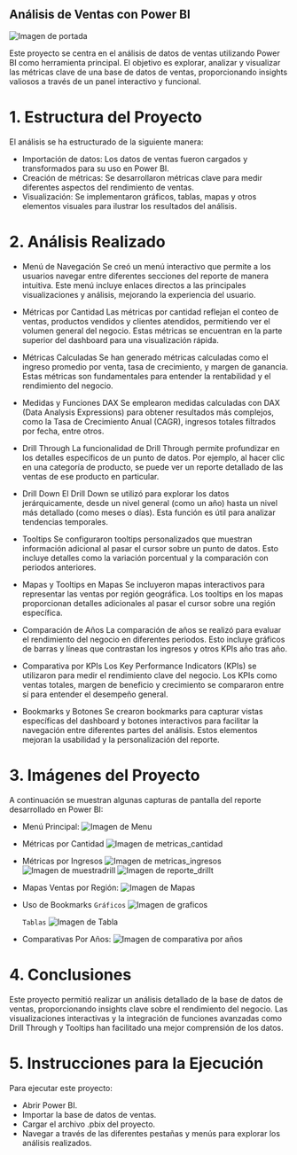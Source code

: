 ## Análisis de Ventas con Power BI
  ![Imagen de portada](https://github.com/katiaMOC/Analisis_Ventas/blob/main/IMG/ventass.jpg)

Este proyecto se centra en el análisis de datos de ventas utilizando Power BI como herramienta principal. El objetivo es explorar, analizar y visualizar las métricas clave de una base de datos de ventas, proporcionando insights valiosos a través de un panel interactivo y funcional.

# 1. Estructura del Proyecto

El análisis se ha estructurado de la siguiente manera:

* Importación de datos: Los datos de ventas fueron cargados y transformados para su uso en Power BI.
* Creación de métricas: Se desarrollaron métricas clave para medir diferentes aspectos del rendimiento de ventas.
* Visualización: Se implementaron gráficos, tablas, mapas y otros elementos visuales para ilustrar los resultados del análisis.

# 2. Análisis Realizado
* Menú de Navegación
  Se creó un menú interactivo que permite a los usuarios navegar entre diferentes secciones del reporte de manera intuitiva. Este menú incluye enlaces directos a las principales visualizaciones y análisis, mejorando la experiencia del usuario.

* Métricas por Cantidad
  Las métricas por cantidad reflejan el conteo de ventas, productos vendidos y clientes atendidos, permitiendo ver el volumen general del negocio. Estas métricas se encuentran en la parte superior del dashboard para una visualización rápida.

* Métricas Calculadas
  Se han generado métricas calculadas como el ingreso promedio por venta, tasa de crecimiento, y margen de ganancia. Estas métricas son fundamentales para entender la rentabilidad y el rendimiento del negocio.

* Medidas y Funciones DAX
  Se emplearon medidas calculadas con DAX (Data Analysis Expressions) para obtener resultados más complejos, como la Tasa de Crecimiento Anual (CAGR), ingresos totales filtrados por fecha, entre otros.

* Drill Through
  La funcionalidad de Drill Through permite profundizar en los detalles específicos de un punto de datos. Por ejemplo, al hacer clic en una categoría de producto, se puede ver un reporte detallado de las ventas de ese producto en particular.

* Drill Down
  El Drill Down se utilizó para explorar los datos jerárquicamente, desde un nivel general (como un año) hasta un nivel más detallado (como meses o días). Esta función es útil para analizar tendencias temporales.

* Tooltips
  Se configuraron tooltips personalizados que muestran información adicional al pasar el cursor sobre un punto de datos. Esto incluye detalles como la variación porcentual y la comparación con periodos anteriores.

* Mapas y Tooltips en Mapas
  Se incluyeron mapas interactivos para representar las ventas por región geográfica. Los tooltips en los mapas proporcionan detalles adicionales al pasar el cursor sobre una región específica.

* Comparación de Años
  La comparación de años se realizó para evaluar el rendimiento del negocio en diferentes periodos. Esto incluye gráficos de barras y líneas que contrastan los ingresos y otros KPIs año tras año.

* Comparativa por KPIs
  Los Key Performance Indicators (KPIs) se utilizaron para medir el rendimiento clave del negocio. Los KPIs como ventas totales, margen de beneficio y crecimiento se compararon entre sí para entender el desempeño general.

* Bookmarks y Botones
  Se crearon bookmarks para capturar vistas específicas del dashboard y botones interactivos para facilitar la navegación entre diferentes partes del análisis. Estos elementos mejoran la usabilidad y la personalización del reporte.

 # 3. Imágenes del Proyecto
   A continuación se muestran algunas capturas de pantalla del reporte desarrollado en Power BI:

* Menú Principal:
    ![Imagen de Menu](https://github.com/katiaMOC/Analisis_Ventas/blob/main/IMG/Menu.jpeg)

* Métricas por Cantidad 
    ![Imagen de metricas_cantidad](https://github.com/katiaMOC/Analisis_Ventas/blob/main/IMG/metrica_cantidad.jpeg)

* Métricas por Ingresos 
    ![Imagen de metricas_ingresos](https://github.com/katiaMOC/Analisis_Ventas/blob/main/IMG/metrica_ingresos.jpeg)
    ![Imagen de muestradrill](https://github.com/katiaMOC/Analisis_Ventas/blob/main/IMG/muestra_DrillT.jpeg)
    ![Imagen de reporte_drillt](https://github.com/katiaMOC/Analisis_Ventas/blob/main/IMG/reporte_DrillT.jpeg)

* Mapas Ventas por Región:
    ![Imagen de Mapas](https://github.com/katiaMOC/Analisis_Ventas/blob/main/IMG/Mapas.jpeg)

* Uso de Bookmarks 
    `Gráficos` 
    ![Imagen de graficos](https://github.com/katiaMOC/Analisis_Ventas/blob/main/IMG/bookmark_graficos/.jpeg)

    `Tablas`
    ![Imagen de Tabla](https://github.com/katiaMOC/Analisis_Ventas/blob/main/IMG/bookmark_tablas.jpeg)

* Comparativas Por Años:
     ![Imagen de comparativa por años](https://github.com/katiaMOC/Analisis_Ventas/blob/main/IMG/Comparativa_años.jpeg)


# 4. Conclusiones
  Este proyecto permitió realizar un análisis detallado de la base de datos de ventas, proporcionando insights clave sobre el rendimiento del negocio. Las visualizaciones interactivas y la integración de funciones avanzadas como Drill Through y Tooltips han facilitado una mejor comprensión de los datos.

# 5. Instrucciones para la Ejecución
  Para ejecutar este proyecto:

  * Abrir Power BI.
  * Importar la base de datos de ventas.
  * Cargar el archivo .pbix del proyecto.
  * Navegar a través de las diferentes pestañas y menús para explorar los análisis realizados.
